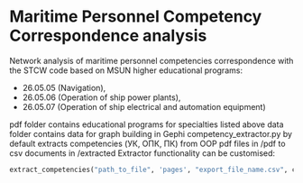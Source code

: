 # Maritime Personnel Competency Correspondence analysis
Network analysis of maritime personnel competencies correspondence with the STCW code based on MSUN higher educational programs:
- 26.05.05 (Navigation),
- 26.05.06 (Operation of ship power plants),
- 26.05.07 (Operation of ship electrical and automation equipment)

pdf folder contains educational programs for specialties listed above
data folder contains data for graph building in Gephi
competency_extractor.py by default extracts competencies (УК, ОПК, ПК) from OOP pdf files in /pdf to csv documents in /extracted
Extractor functionality can be customised:

``` python
extract_competencies("path_to_file", 'pages', "export_file_name.csv", column_index=column_number)
```